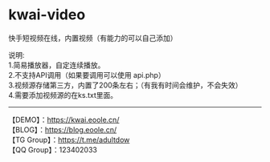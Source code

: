 # kwai-video
快手短视频在线，内置视频（有能力的可以自己添加）

说明:</br>
1.简易播放器，自定连续播放。</br>
2.不支持API调用（如果要调用可以使用 api.php）</br>
3.视频源存储第三方，内置了200条左右；（有我有时间会维护，不会失效）</br>
4.需要添加视频源的在ks.txt里面。</br>

--------------------------------------------------------------------
【DEMO】：https://kwai.eoole.cn/</br>
【BLOG】：https://blog.eoole.cn/</br>
【TG Group】：https://t.me/adultdow</br>
【QQ Group】：123402033</br>
